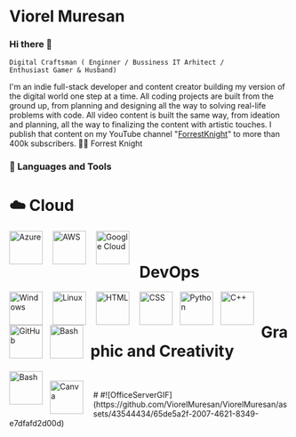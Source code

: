 

# Viorel Muresan 

### Hi there 👋

<code>Digital Craftsman ( Enginner / Bussiness IT Arhitect  / Enthusiast Gamer & Husband)</code>

I'm an indie full-stack developer and content creator building my version of the digital world one step at a time. All coding projects are built from the ground up, from planning and designing all the way to solving real-life problems with code. All video content is built the same way, from ideation and planning, all the way to finalizing the content with artistic touches. I publish that content on my YouTube channel "<a href="https://youtube.com/fknight" rel="nofollow">ForrestKnight</a>" to more than 400k subscribers.
🏄‍♂️ Forrest Knight

### 🧰 Languages and Tools

# ☁️ Cloud  
<img align="left" alt="Azure" width="60px" style="padding-right:15px;" src="https://cdn.jsdelivr.net/gh/devicons/devicon/icons/azure/azure-original.svg"/>
<img align="left" alt="AWS" width="60px" style="padding-right:15px;" src="https://cdn.jsdelivr.net/gh/devicons/devicon/icons/amazonwebservices/amazonwebservices-original.svg" />
<img align="left" alt="Google Cloud " width="60px" style="padding-right:15px;" src="https://cdn.jsdelivr.net/gh/devicons/devicon/icons/googlecloud/googlecloud-original.svg" />

<br>

# DevOps

<img align="left" alt="Windows " width="60px" style="padding-right:15px;" src="https://cdn.jsdelivr.net/gh/devicons/devicon/icons/windows8/windows8-original.svg" />
<img align="left" alt="Linux" width="60px" style="padding-right:15px;" src="https://cdn.jsdelivr.net/gh/devicons/devicon/icons/linux/linux-original.svg" />
<img align="left" alt="HTML" width="60px" style="padding-right:15px;" src="https://cdn.jsdelivr.net/gh/devicons/devicon/icons/html5/html5-plain.svg" />
<img align="left" alt="CSS" width="60px" style="padding-right:10px;" src="https://cdn.jsdelivr.net/gh/devicons/devicon/icons/css3/css3-plain.svg" />
<img align="left" alt="Python" width="60px" style="padding-right:10px;" src="https://cdn.jsdelivr.net/gh/devicons/devicon/icons/python/python-plain.svg" />
<img align="left" alt="C++" width="60px" style="padding-right:10px;" src="https://cdn.jsdelivr.net/gh/devicons/devicon/icons/cplusplus/cplusplus-line.svg" />
<img align="left" alt="GitHub" width="60px" style="padding-right:10px;" src="https://cdn.jsdelivr.net/gh/devicons/devicon/icons/github/github-original.svg" />
<img align="left" alt="Bash" width="60px" style="padding-right:10px;" src="https://cdn.jsdelivr.net/gh/devicons/devicon/icons/bash/bash-original.svg" />

<br>

# Graphic and Creativity 
<img align="left" alt="Bash" width="60px" style="padding-right:10px;" src="https://cdn.jsdelivr.net/gh/devicons/devicon/icons/figma/figma-original.svg" />


<br>
 <img align="left" alt="Canva" width="60px" style="padding-right:15px;" src="https://cdn.jsdelivr.net/gh/devicons/devicon/icons/canva/canva-original.svg" />
 

<br />
#
#![OfficeServerGIF](https://github.com/ViorelMuresan/ViorelMuresan/assets/43544434/65de5a2f-2007-4621-8349-e7dfafd2d00d)



<!--
**ViorelMuresan/ViorelMuresan** is a ✨ _special_ ✨ repository because its `README.md` (this file) appears on your GitHub profile.

Here are some ideas to get you started:

- 🔭 I’m currently working on ...
- 🌱 I’m currently learning ...
- 👯 I’m looking to collaborate on ...
- 🤔 I’m looking for help with ...
- 💬 Ask me about ...
- 📫 How to reach me: ...
- 😄 Pronouns: ...
- ⚡ Fun fact: ...
-->
